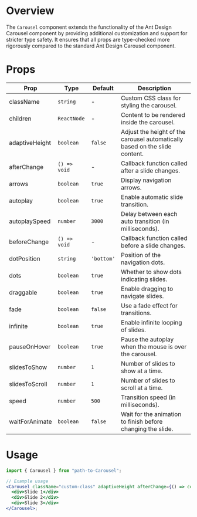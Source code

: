 # Overview

The `Carousel` component extends the functionality of the Ant Design Carousel component by providing additional customization and support for stricter type safety. It ensures that all props are type-checked more rigorously compared to the standard Ant Design Carousel component.

# Props

| Prop           | Type         | Default    | Description                                                                 |
| -------------- | ------------ | ---------- | --------------------------------------------------------------------------- |
| className      | `string`     | -          | Custom CSS class for styling the carousel.                                  |
| children       | `ReactNode`  | -          | Content to be rendered inside the carousel.                                 |
| adaptiveHeight | `boolean`    | `false`    | Adjust the height of the carousel automatically based on the slide content. |
| afterChange    | `() => void` | -          | Callback function called after a slide changes.                             |
| arrows         | `boolean`    | `true`     | Display navigation arrows.                                                  |
| autoplay       | `boolean`    | `true`     | Enable automatic slide transition.                                          |
| autoplaySpeed  | `number`     | `3000`     | Delay between each auto transition (in milliseconds).                       |
| beforeChange   | `() => void` | -          | Callback function called before a slide changes.                            |
| dotPosition    | `string`     | `'bottom'` | Position of the navigation dots.                                            |
| dots           | `boolean`    | `true`     | Whether to show dots indicating slides.                                     |
| draggable      | `boolean`    | `true`     | Enable dragging to navigate slides.                                         |
| fade           | `boolean`    | `false`    | Use a fade effect for transitions.                                          |
| infinite       | `boolean`    | `true`     | Enable infinite looping of slides.                                          |
| pauseOnHover   | `boolean`    | `true`     | Pause the autoplay when the mouse is over the carousel.                     |
| slidesToShow   | `number`     | `1`        | Number of slides to show at a time.                                         |
| slidesToScroll | `number`     | `1`        | Number of slides to scroll at a time.                                       |
| speed          | `number`     | `500`      | Transition speed (in milliseconds).                                         |
| waitForAnimate | `boolean`    | `false`    | Wait for the animation to finish before changing the slide.                 |

# Usage

```jsx
import { Carousel } from "path-to-Carousel";

// Example usage
<Carousel className="custom-class" adaptiveHeight afterChange={() => console.log("Slide changed")} arrows autoplay autoplaySpeed={2000} beforeChange={() => console.log("Slide will change")} dotPosition="top" dots draggable fade infinite speed={700} waitForAnimate pauseOnHover slidesToShow={3} slidesToScroll={1}>
  <div>Slide 1</div>
  <div>Slide 2</div>
  <div>Slide 3</div>
</Carousel>;
```
